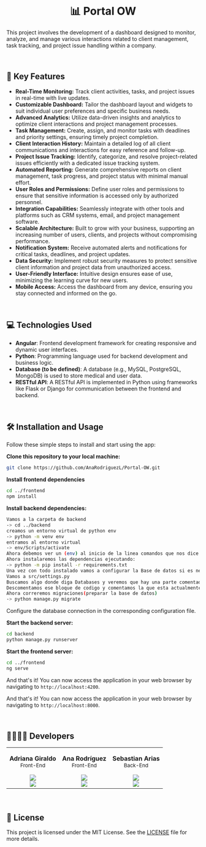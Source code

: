 <h1 align="center">📊 Portal OW</h1>

This project involves the development of a dashboard designed to monitor, analyze, and manage various interactions related to client management, task tracking, and project issue handling within a company.

<br>

## 🚀 Key Features
- **Real-Time Monitoring:** Track client activities, tasks, and project issues in real-time with live updates.
- **Customizable Dashboard:** Tailor the dashboard layout and widgets to suit individual user preferences and specific business needs.
- **Advanced Analytics:** Utilize data-driven insights and analytics to optimize client interactions and project management processes.
- **Task Management:** Create, assign, and monitor tasks with deadlines and priority settings, ensuring timely project completion.
- **Client Interaction History:** Maintain a detailed log of all client communications and interactions for easy reference and follow-up.
- **Project Issue Tracking:** Identify, categorize, and resolve project-related issues efficiently with a dedicated issue tracking system.
- **Automated Reporting:** Generate comprehensive reports on client management, task progress, and project status with minimal manual effort.
- **User Roles and Permissions:** Define user roles and permissions to ensure that sensitive information is accessed only by authorized personnel.
- **Integration Capabilities:** Seamlessly integrate with other tools and platforms such as CRM systems, email, and project management software.
- **Scalable Architecture:** Built to grow with your business, supporting an increasing number of users, clients, and projects without compromising performance.
- **Notification System:** Receive automated alerts and notifications for critical tasks, deadlines, and project updates.
- **Data Security:** Implement robust security measures to protect sensitive client information and project data from unauthorized access.
- **User-Friendly Interface:** Intuitive design ensures ease of use, minimizing the learning curve for new users.
- **Mobile Access:** Access the dashboard from any device, ensuring you stay connected and informed on the go.

<br>

## 💻 Technologies Used

- **Angular**: Frontend development framework for creating responsive and dynamic user interfaces.
- **Python**: Programming language used for backend development and business logic.
- **Database (to be defined)**: A database (e.g., MySQL, PostgreSQL, MongoDB) is used to store medical and user data.
- **RESTful API**: A RESTful API is implemented in Python using frameworks like Flask or Django for communication between the frontend and backend.

<br>

## 🛠️ Installation and Usage

Follow these simple steps to install and start using the app:

**Clone this repository to your local machine:**
```bash
git clone https://github.com/AnaRodriguezL/Portal-OW.git
```

**Install frontend dependencies**
```bash
cd ../frontend
npm install
```

**Install backend dependencies:**
```bash
Vamos a la carpeta de backend
-> cd ../backend
creamos un entorno virtual de python env
-> python -m venv env
entramos al entorno virtual
-> env/Scripts/activate
Ahora debemos ver un (env) al inicio de la linea comandos que nos dice que ya estamso dentro
Ahora instalaremos las dependencias ejecutando:
-> python -m pip install -r requirements.txt
Una vez con todo instalado vamos a configurar la Base de datos si es necesario.
Vamos a src/settings.py
Buscamos algo donde diga Databases y veremos que hay una parte comentada con sql.
Descomentamos ese bloque de codigo y comentamos la que esta actualmente.
Ahora correremos migraciones(preparar la base de datos)
-> python manage.py migrate
```

Configure the database connection in the corresponding configuration file.

**Start the backend server:**
```bash
cd backend
python manage.py runserver
```

**Start the frontend server:**
```bash
cd ../frontend
ng serve
```

And that's it! You can now access the application in your web browser by navigating to `http://localhost:4200`.

And that's it! You can now access the application in your web browser by navigating to `http://localhost:8000`.

<br>

## 👩‍💻👨‍💻 Developers
<table align='center'>
    <tr>
        <td align='center'>
            <div>
                <!-- <a href="https://github.com/aiyer369" target="_blank" rel="author">
                </a> -->
                <p>
                    <b>Adriana Giraldo</b>
                    </br>
                    <small>Front-End</small>
                </p>
                <div style='display: flex; flex-direction: column'>
                    <a href="https://github.com/aiyer369" target="_blank">
                        <img src="https://img.shields.io/badge/github-%23121011.svg?&style=for-the-badge&logo=github&logoColor=white"/>
                    </a>
                    <a href="https://www.linkedin.com/in/adrianamarcelagiraldo/" target="_blank">
                        <img src="https://img.shields.io/badge/linkedin%20-%230077B5.svg?&style=for-the-badge&logo=linkedin&logoColor=white"/>
                    </a>
                </div>
            </div>
        </td>
        <td align='center'>
            <div>
                <!-- <a href="https://github.com/AnaRodriguezL" target="_blank" rel="author">
                </a> -->
                <p>
                    <b>Ana Rodríguez</b>
                    </br>
                    <small>Front-End</small>
                </p>
                <div style='display: flex; flex-direction: column'>
                    <a href="https://github.com/AnaRodriguezL" target="_blank">
                        <img src="https://img.shields.io/badge/github-%23121011.svg?&style=for-the-badge&logo=github&logoColor=white"/>
                    </a>
                    <a href="https://www.linkedin.com/in/analuc%C3%ADarodr%C3%ADguezlotero/" target="_blank">
                        <img src="https://img.shields.io/badge/linkedin%20-%230077B5.svg?&style=for-the-badge&logo=linkedin&logoColor=white"/>
                    </a>
                </div>
            </div>
        </td>
        <td align='center'>
            <div>
                <!-- <a href="https://github.com/Crowned-Ax" target="_blank" rel="author">
                </a> -->
                <p>
                    <b>Sebastian Arias</b>
                    </br>
                    <small>Back-End</small>
                </p>
                <div style='display: flex; flex-direction: column'>
                    <a href="https://github.com/Crowned-Ax" target="_blank">
                        <img src="https://img.shields.io/badge/github-%23121011.svg?&style=for-the-badge&logo=github&logoColor=white"/>
                    </a>
                    <a href="https://www.linkedin.com/in/alejoaraya/" target="_blank">
                        <img src="https://img.shields.io/badge/linkedin%20-%230077B5.svg?&style=for-the-badge&logo=linkedin&logoColor=white"/>
                    </a>
                </div>
            </div>
        </td>
    </tr>
</table>

<br>

## 📄 License

This project is licensed under the MIT License. See the [LICENSE](LICENSE) file for more details.
